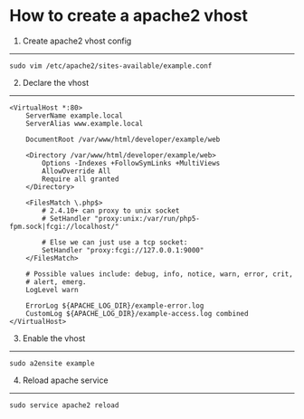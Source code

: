 # How to create a apache2 vhost

1. Create apache2 vhost config
---------------------------
```
sudo vim /etc/apache2/sites-available/example.conf
```
2. Declare the vhost
-----------------
```
<VirtualHost *:80>
    ServerName example.local
    ServerAlias www.example.local

    DocumentRoot /var/www/html/developer/example/web

    <Directory /var/www/html/developer/example/web>
        Options -Indexes +FollowSymLinks +MultiViews
        AllowOverride All
        Require all granted
    </Directory>

    <FilesMatch \.php$>
        # 2.4.10+ can proxy to unix socket
        # SetHandler "proxy:unix:/var/run/php5-fpm.sock|fcgi://localhost/"

        # Else we can just use a tcp socket:
        SetHandler "proxy:fcgi://127.0.0.1:9000"
    </FilesMatch>

    # Possible values include: debug, info, notice, warn, error, crit,
    # alert, emerg.
    LogLevel warn

    ErrorLog ${APACHE_LOG_DIR}/example-error.log
    CustomLog ${APACHE_LOG_DIR}/example-access.log combined
</VirtualHost>
```
3. Enable the vhost
-------------------
```
sudo a2ensite example
```
4. Reload apache service
------------------------
```
sudo service apache2 reload
```
